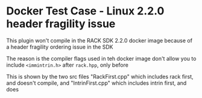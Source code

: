 # Docker Test Case - Linux 2.2.0 header fragility issue

This plugin won't compile in the RACK SDK 2.2.0 docker image because of a header fragility
ordering issue in the SDK

The reason is the compiler flags used in teh docker image don't allow you to include
`<immintrin.h>` after `rack.hpp`, only before

This is shown by the two src files "RackFirst.cpp" which includes rack first, and doesn't
compile, and "IntrinFirst.cpp" which includes intrin first, and does

